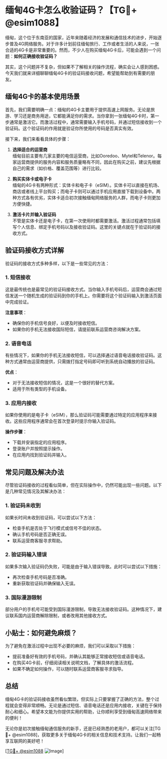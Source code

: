 # 缅甸4G卡怎么收验证码？【TG💪+ @esim1088】

缅甸，这个位于东南亚的国家，近年来随着经济的发展和通信技术的进步，开始逐步普及4G网络服务。对于许多计划前往缅甸旅行、工作或者生活的人来说，一张合适的4G卡是非常重要的。然而，不少人在购买缅甸4G卡后，可能会遇到一个问题：**如何正确接收验证码？**

其实，这个问题并不复杂，但如果不了解相关的操作流程，确实会让人感到困惑。今天我们就来详细聊聊缅甸4G卡的验证码接收问题，希望能帮助到有需要的朋友。

## 缅甸4G卡的基本使用场景

首先，我们需要明确一点：缅甸的4G卡主要用于提供高速上网服务。无论是旅游、学习还是商务用途，它都能满足你的需求。当你拿到一张缅甸4G卡时，第一步通常是激活它。而激活过程中，通常需要输入手机号码，并通过短信接收到一个验证码。这个验证码的作用就是验证你所使用的号码是否真实有效。

接下来，我们来看看具体的步骤：

1. **选择适合的运营商**  
   缅甸目前主要有几家主要的电信运营商，比如Ooredoo、Mytel和Telenor。每家运营商提供的服务内容和服务质量略有不同，因此在购买之前，建议先根据自己的需求（如价格、覆盖范围等）进行比较。

2. **购买实体卡或电子卡**  
   缅甸的4G卡有两种形式：实体卡和电子卡（eSIM）。实体卡可以直接在机场、商店或者线上平台购买；而电子卡则可以通过手机应用直接下载到设备中。两种方式各有优劣，实体卡适合初次接触缅甸网络服务的人群，而电子卡则更加方便快捷。

3. **激活卡片并输入验证码**  
   不管是实体卡还是电子卡，在第一次使用时都需要激活。激活过程通常包括填写个人信息、绑定手机号码以及接收验证码。这里的关键点就在于验证码的接收方式。

## 验证码接收方式详解

验证码的接收方式多种多样，以下是一些常见的方法：

### 1. 短信接收
这是最传统也是最常见的验证码接收方式。当你输入手机号码后，运营商会通过短信发送一个随机生成的验证码到你的手机上。你需要将这个验证码输入到激活页面中完成验证。

**注意事项**：
- 确保你的手机信号良好，以便及时接收短信。
- 如果你的手机无法接收国际短信，请提前联系运营商咨询解决方案。

### 2. 语音电话
有些情况下，如果你的手机无法接收短信，可以选择通过语音电话接收验证码。这种方式通常由运营商提供，只需拨打指定号码即可听到系统自动播放的验证码。

**优点**：
- 对于无法接收短信的情况，这是一个很好的替代方案。
- 适用于所有类型的手机设备。

### 3. 应用内接收
如果你使用的是电子卡（eSIM），那么验证码可能需要通过特定的应用程序来接收。这些应用程序通常会在首次登录时提示你输入验证码。

**操作步骤**：
- 下载并安装指定的应用程序。
- 登录账户并按照提示操作。
- 在应用内找到验证码并输入。

## 常见问题及解决办法

尽管验证码接收的过程看似简单，但在实际操作中，仍然可能出现一些问题。以下是几种常见情况及其解决办法：

### 1. 验证码未收到
如果长时间未收到验证码，可以尝试以下方法：
- 检查手机是否处于飞行模式或信号不佳的状态。
- 确认手机号码是否正确无误。
- 联系运营商客服寻求帮助。

### 2. 验证码输入错误
如果多次输入验证码仍失败，可能是由于输入错误导致。此时可以尝试以下措施：
- 再次检查手机号码是否准确。
- 重新获取验证码并确保输入无误。

### 3. 国际漫游限制
部分用户的手机号可能受到国际漫游限制，导致无法接收验证码。这种情况下，建议联系国内运营商解除限制，或者改用其他接收方式。

## 小贴士：如何避免麻烦？

为了避免在激活过程中出现不必要的麻烦，我们可以采取以下措施：
- 提前准备好有效的手机号码，并确认其能够正常接收短信或语音电话。
- 在购买4G卡前，仔细阅读相关说明文档，了解具体的激活流程。
- 如果不确定如何操作，可以随时联系运营商客服寻求指导。

## 总结

缅甸4G卡的验证码接收虽然看似繁琐，但实际上只要掌握了正确的方法，整个过程就会变得非常顺畅。无论是通过短信、语音电话还是应用内接收，关键在于保持耐心和细心。希望本文能为你提供实用的帮助，让你顺利享受到缅甸高速网络带来的便利！

无论你是初次接触缅甸通信服务的新手，还是已经熟悉的老用户，都可以关注[TG💪+ @esim1088]，获取更多关于缅甸4G卡的相关信息和技术支持。让我们一起畅享互联网的美好吧！

[[TG💪+ @esim1088](https://t.me/s/esim1088) ![Image](https://i.postimg.cc/4NQfJmqS/Snipaste-2025-05-13-00-14-12.png)]